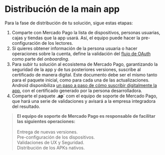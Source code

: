 # Distribución de la main app

Para la fase de distribución de tu solución, sigue estas etapas:

1. Comparte con Mercado Pago la lista de dispositivos, personas usuarias, cajas y tiendas que la app usará. Así, el equipo puede hacer la pre-configuración de los lectores.
2. Si quieres obtener información de la persona usuaria o hacer operaciones sobre la cuenta, define la validación del [flujo de OAuth](/developers/es/docs/main-apps/additional-content/security/oauth/introduction) como parte del _onboarding_.
3. Para subir tu solución al ecosistema de Mercado Pago, garantizando la seguridad de la app y de tus posteriores versiones, suscribe al certificado de manera digital. Este documento debe ser el mismo tanto para el paquete inicial, como para cada una de las actualizaciones. Android disponibiliza [un paso a paso de cómo suscribir digitalmente la app](https://developer.android.com/studio/publish/app-signing?hl=es-419#generate-key), con el certificado generado por la persona desarrolladora.
4. Comparte el paquete **.ap**` com el equipo de soporte de Mercado Pago, que hará una serie de validaciones y avisará a la empresa integradora del resultado.

> **El equipo de soporte de Mercado Pago es responsable de facilitar las siguientes operaciones:**
> <br><br>
> Entrega de nuevas versiones.
> <br>
> Pre-configuración de los dispositivos.
> <br>
> Validaciones de UX y Seguridad.
> <br>
> Distribución de los APKs nativos.